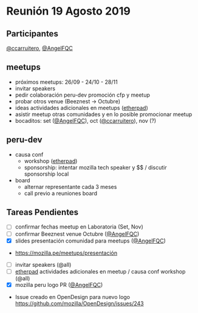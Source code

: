 # Reunión 19 Agosto 2019

## Participantes

[@ccarruitero], [@AngelFQC]

## meetups
- próximos meetups: 26/09 - 24/10 - 28/11
- invitar speakers
- pedir colaboración peru-dev promoción cfp y meetup
- probar otros venue (Beeznest -> Octubre)
- ideas actividades adicionales en meetups ([etherpad])
- asistir meetup otras comunidades y en lo posible promocionar meetup
- bocaditos: set ([@AngelFQC]), oct ([@ccarruitero]), nov (?)

## peru-dev
- causa conf
  - workshop ([etherpad])
  - sponsorship: intentar mozilla tech speaker y $$ / discutir sponsorship local
- board
  - alternar representante cada 3 meses
  - call previo a reuniones board

## Tareas Pendientes
- [ ] confirmar fechas meetup en Laboratoria (Set, Nov)
- [ ] confirmar Beeznest venue Octubre ([@AngelFQC])
- [x] slides presentación comunidad para meetups ([@AngelFQC])
 - https://mozilla.pe/meetups/presentación
- [ ] invitar speakers (@all)
- [ ] [etherpad] actividades adicionales en meetup / causa conf workshop (@all)
- [x] mozilla peru logo PR ([@AngelFQC])
 - Issue creado en OpenDesign para nuevo logo https://github.com/mozilla/OpenDesign/issues/243

[@ccarruitero]: https://github.com/ccarruitero
[@AngelFQC]: https://github.com/AngelFQC
[@all]: https://github.com/orgs/mozillaperu/teams/colaboradores
[etherpad]: https://etherpad.net/p/mozpe
